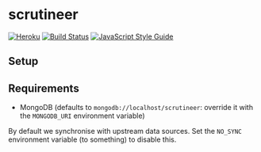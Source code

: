 # scrutineer
[![Heroku](http://heroku-badge.herokuapp.com/?app=scrutineer&svg=1)](https://scrutineer.herokuapp.com)
[![Build Status](https://travis-ci.org/zuzak/scrutineer.svg?branch=master)](https://travis-ci.org/zuzak/scrutineer)
[![JavaScript Style Guide](https://img.shields.io/badge/code_style-standard-brightgreen.svg)](https://standardjs.com)

## Setup

## Requirements
* MongoDB (defaults to `mongodb://localhost/scrutineer`: override it with the `MONGODB_URI` environment variable)

By default we synchronise with upstream data sources. Set the `NO_SYNC` environment variable (to something) to disable this.